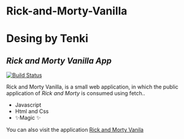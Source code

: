 # Rick-and-Morty-Vanilla

# Desing by Tenki
## _Rick and Morty Vanilla App_

[![Build Status](https://travis-ci.org/joemccann/dillinger.svg?branch=master)](https://travis-ci.org/joemccann/dillinger)


Rick and Morty Vanilla, is a small web application, in which the public application of _Rick and Morty_ is consumed using fetch..

- Javascript 
- Html and Css
- ✨Magic ✨

You can also visit the application  [Rick and Morty Vanila](https://rick-and-morty-vanilla.vercel.app/) 
